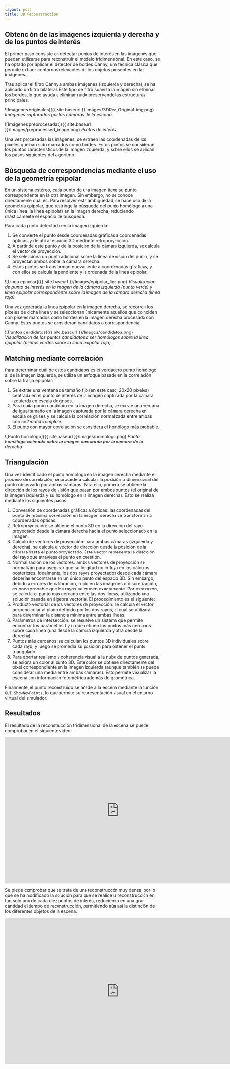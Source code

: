 ```yaml
---
layout: post
title: 3D Reconstruction
---
```


## Obtención de las imágenes izquierda y derecha y de los puntos de interés
El primer paso consiste en detectar puntos de interés en las imágenes que puedan utilizarse para reconstruir el modelo tridimensional. En este caso, se ha optado por aplicar el detector de bordes Canny, una técnica clásica que permite extraer contornos relevantes de los objetos presentes en las imágenes.

Tras aplicar el filtro Canny a ambas imágenes (izquierda y derecha), se ha aplicado un filtro bilateral. Este tipo de filtro suaviza la imagen sin eliminar los bordes, lo que ayuda a eliminar ruido preservando las estructuras principales.

![Imágenes originales]({{ site.baseurl }}/Images/3DRec_Original-img.png)
*Imágenes capturadas por las cámaras de la escena.*

![Imágenes preprocesadas]({{ site.baseurl }}/Images/preprocessed_image.png)
*Puntos de interés*

Una vez procesadas las imágenes, se extraen las coordenadas de los píxeles que han sido marcados como bordes. Estos puntos se consideran los puntos característicos de la imagen izquierda, y sobre ellos se aplican los pasos siguientes del algoritmo.

## Búsqueda de correspondencias mediante el uso de la geometría epipolar
En un sistema estéreo, cada punto de una imagen tiene su punto correspondiente en la otra imagen. Sin embargo, no se conoce directamente cuál es. Para resolver esta ambigüedad, se hace uso de la geometría epipolar, que restringe la búsqueda del punto homólogo a una única línea (la línea epipolar) en la imagen derecha, reduciendo drásticamente el espacio de búsqueda.

Para cada punto detectado en la imagen izquierda:

1. Se convierte el punto desde coordenadas gráficas a coordenadas ópticas, y de ahí al espacio 3D mediante retroproyección.
2. A partir de este punto y de la posición de la cámara izquierda, se calcula el vector de proyección.
3. Se selecciona un punto adicional sobre la línea de visión del punto, y se proyectan ambos sobre la cámara derecha.
4. Estos puntos se transforman nuevamente a coordenadas g´raficas, y con ellos se calcula la pendiente y la ordenada de la línea epipolar.

![Línea epipolar]({{ site.baseurl }}/Images/epipolar_line.png)
*Visualización de punto de interés en la imagen de la cámara izquierda (punto verde) y línea epipolar correspondiente sobre la imagen de la cámara derecha (línea roja).*

Una vez generada la línea epipolar en la imagen derecha, se recorren los píxeles de dicha línea y se seleccionan únicamente aquellos que coinciden con píxeles marcados como bordes en la imagen derecha procesada con Canny. Estos puntos se consideran candidatos a correspondencia.

![Puntos candidatos]({{ site.baseurl }}/Images/candidatos.png)
*Visualización de los puntos candidatos a ser homólogos sobre la línea epipolar (puntos verdes sobre la línea epipolar roja).*

## Matching mediante correlación
Para determinar cuál de estos candidatos es el verdadero punto homólogo al de la imagen izquierda, se utiliza un enfoque basado en la correlación sobre la franja epipolar:
1. Se extrae una ventana de tamaño fijo (en este caso, 20x20 píxeles) centrada en el punto de interés de la imagen capturada por la cámara izquierda en escala de grises.
2. Para cada punto candidato en la imagen derecha, se extrae una ventana de igual tamaño en la imagen capturada por la cámara derecha en escala de grises y se calcula la correlación normalizada entre ambas con *cv2.matchTemplate*.
3. El punto con mayor correlación se considera el homólogo más probable.

![Punto homólogo]({{ site.baseurl }}/Images/homologo.png)
*Punto homólogo estimado sobre la imagen capturada por la cámara de la derecha*

## Triangulación
Una vez identificado el punto homólogo en la imagen derecha mediante el proceso de correlación, se procede a calcular la posición tridimensional del punto observado por ambas cámaras. Para ello, primero se obtiene la dirección de los rayos de visión que pasan por ambos puntos (el original de la imagen izquierda y su homólogo en la imagen derecha). Esto se realiza mediante los siguientes pasos:
1. Conversión de coordenadas gráficas a ópticas: las coordenadas del punto de máxima correlación en la imagen derecha se transforman a coordenadas ópticas.
2. Retroproyección: se obtiene el punto 3D en la dirección del rayo proyectado desde la cámara derecha hacia el punto seleccionado en la imagen.
3. Cálculo de vectores de proyección: para ambas cámaras (izquierda y derecha), se calcula el vector de dirección desde la posición de la cámara hasta el punto proyectado. Este vector representa la dirección del rayo que atraviesa el punto en cuestión.
4. Normalización de los vectores: ambos vectores de proyección se normalizan para asegurar que su longitud no influya en los cálculos posteriores.
Idealmente, los dos rayos proyectados desde cada cámara deberían encontrarse en un único punto del espacio 3D. Sin embargo, debido a errores de calibración, ruido en las imágenes o discretización, es poco probable que los rayos se crucen exactamente.
Por esta razón, se calcula el punto más cercano entre las dos líneas, utilizando una solución basada en álgebra vectorial. El procedimiento es el siguiente:
1. Producto vectorial de los vectores de proyección: se calcula el vector perpendicular al plano definido por los dos rayos, el cual se utilizará para determinar la distancia mínima entre ambas líneas.
2. Parámetros de intersección: se resuelve un sistema que permite encontrar los parámetros t y u que definen los puntos más cercanos sobre cada línea (una desde la cámara izquierda y otra desde la derecha).
3. Puntos más cercanos: se calculan los puntos 3D individuales sobre cada rayo, y luego se promedia su posición para obtener el punto triangulado.
4. Para aportar realismo y coherencia visual a la nube de puntos generada, se asigna un color al punto 3D. Este color se obtiene directamente del píxel correspondiente en la imagen izquierda (aunque también se puede considerar una media entre ambas cámaras). Esto permite visualizar la escena con información fotométrica además de geométrica.

Finalmente, el punto reconstruido se añade a la escena mediante la función ``GUI.ShowNewPoints``, lo que permite su representación visual en el entorno virtual del simulador.

## Resultados
El resultado de la reconstrucción tridimensional de la escena se puede comprobar en el siguiente vídeo:

<iframe width="740" height="473" src="https://www.youtube.com/embed/wMiUv4usiJU?si=AjbRa5B-V3QNhaGg" title="YouTube video player" frameborder="0" allow="accelerometer; autoplay; clipboard-write; encrypted-media; gyroscope; picture-in-picture; web-share" referrerpolicy="strict-origin-when-cross-origin" allowfullscreen></iframe>

Se piede comprobar que se trata de una recpnstruccón muy densa, por lo que se ha modificado la solución para que se realice la reconstrucción en tan solo uno de cada diez puntos de interés, reduciendo en una gran cantidad el tiempo de reconstrucción, permitiendo aún así la distinción de los diferentes objetos de la escena.

<iframe width="740" height="473" src="https://www.youtube.com/embed/6BmCFAGwdJ8?si=6I0bFCCKAKm3X7TQ" title="YouTube video player" frameborder="0" allow="accelerometer; autoplay; clipboard-write; encrypted-media; gyroscope; picture-in-picture; web-share" referrerpolicy="strict-origin-when-cross-origin" allowfullscreen></iframe>

